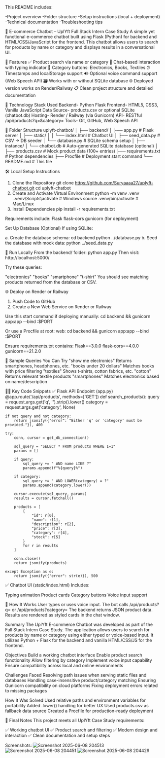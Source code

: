 This README includes:

-Project overview
-Folder structure
-Setup instructions (local + deployment)
-Technical documentation
-Troubleshooting tips

🛒 E-commerce Chatbot – UplYft Full Stack Intern Case Study
A simple yet functional e-commerce chatbot built using Flask (Python) for backend and HTML/CSS/JavaScript for the frontend. This chatbot allows users to search for products by name or category and displays results in a conversational UI.

🧾 Features
✅ Product search via name or category
💬 Chat-based interaction with typing indicator
📱 Category buttons: Electronics, Books, Textiles
⏰ Timestamps and localStorage support
🔊 Optional voice command support (Web Speech API)
🗃️ Works with or without SQLite database
🌐 Deployed version works on Render/Railway
📋 Clean project structure and detailed documentation

🧰 Technology Stack Used
Backend- Python Flask
Frontend- HTML5, CSS3, Vanilla JavaScript
Data Source- products.csv or optional SQLite (chatbot.db)
Hosting- Render / Railway (via Gunicorn)
API- RESTful /api/products?q=<query>&category=<category>
Tools- Git, GitHub, Web Speech API

📁 Folder Structure
uplyft-chatbot/
│
├── backend/
│   ├── app.py                # Flask server
│   ├── static/
│   │   └── index.html        # Chatbot UI
│   ├── seed_data.py          # CSV → DB seeder
│   └── database.py           # SQLite schema setup
│
├── instance/
│   └── chatbot.db            # Auto-generated SQLite database (optional)
│
├── products.csv              # Mock product data (100+ entries)
├── requirements.txt          # Python dependencies
├── Procfile                  # Deployment start command
└── README.md                 # This file


🛠 Local Setup Instructions
1. Clone the Repository
   git clone https://github.com/Suryaaaa27/uplyft-chatbot.git 
   cd uplyft-chatbot
2. Create and Activate Virtual Environment
   python -m venv .venv
   .\.venv\Scripts\activate     # Windows
   source .venv/bin/activate     # Mac/Linux
3. Install Dependencies
   pip install -r requirements.txt
   
Requirements include: 
Flask
flask-cors
gunicorn (for deployment)

Set Up Database (Optional)
If using SQLite:

a. Create the database schema:
   cd backend
   python ../database.py
b. Seed the database with mock data:
   python ../seed_data.py

🚀 Run Locally
From the backend/ folder:
  python app.py
Then visit:
  http://localhost:5000/

Try these queries:

"electronics"
"books"
"smartphone"
"t-shirt"
You should see matching products returned from the database or CSV.

🌐 Deploy on Render or Railway
1. Push Code to GitHub
2. Create a New Web Service on Render or Railway
   
Use this start command if deploying manually:
cd backend && gunicorn app:app --bind :$PORT

Or use a Procfile at root:
web: cd backend && gunicorn app:app --bind :$PORT

Ensure requirements.txt contains:
Flask==3.0.0
flask-cors==4.0.0
gunicorn==21.2.0


🧪 Sample Queries You Can Try
"show me electronics"
Returns smartphones, headphones, etc.
"books under 20 dollars"
Matches books with price filtering
"textiles"
Shows t-shirts, cotton fabrics, etc.
"cotton"
Returns relevant textile products
"smartphones"
Matches electronics based on name/description

🧑‍💻 Key Code Snippets
✅ Flask API Endpoint (app.py)
    @app.route('/api/products', methods=['GET'])
def search_products():
    query = request.args.get('q', '').strip().lower()
    category = request.args.get('category', None)

    if not query and not category:
        return jsonify({"error": "Either 'q' or 'category' must be provided."}), 400

    try:
        conn, cursor = get_db_connection()

        sql_query = "SELECT * FROM products WHERE 1=1"
        params = []

        if query:
            sql_query += " AND name LIKE ?"
            params.append(f"%{query}%")

        if category:
            sql_query += " AND LOWER(category) = ?"
            params.append(category.lower())

        cursor.execute(sql_query, params)
        results = cursor.fetchall()

        products = [
            {
                "id": r[0],
                "name": r[1],
                "description": r[2],
                "price": r[3],
                "category": r[4],
                "stock": r[5]
            }
            for r in results
        ]

        conn.close()
        return jsonify(products)

    except Exception as e:
        return jsonify({"error": str(e)}), 500

✅ Chatbot UI (static/index.html)
Includes:

Typing animation
Product cards
Category buttons
Voice input support

🧩 How It Works
User types or uses voice input.
The bot calls /api/products?q=<query> or /api/products?category=<category>
The backend returns JSON product data.
Results are rendered as styled cards in the chat window.

Summary
The UplYft E-commerce Chatbot was developed as part of the Full Stack Intern Case Study. The application allows users to search for products by name or category using either typed or voice-based input. It utilizes Python + Flask for the backend and vanilla HTML/CSS/JS for the frontend.

Objectives
Build a working chatbot interface
Enable product search functionality
Allow filtering by category
Implement voice input capability
Ensure compatibility across local and online environments

Challenges Faced
Resolving path issues when serving static files and databases
Handling case-insensitive product/category matching
Ensuring Gunicorn compatibility on cloud platforms
Fixing deployment errors related to missing packages

How It Was Solved
Used relative paths and environment variables for portability
Added .lower() handling for better UX
Used products.csv as fallback data source
Created a Procfile for production-ready deployment

🚀 Final Notes
This project meets all UplYft Case Study requirements:

✅ Working chatbot UI
✅ Product search and filtering
✅ Modern design and interaction
✅ Clean documentation and setup steps

Screenshots:
![Screenshot 2025-06-08 204513](https://github.com/user-attachments/assets/2fd568a2-337c-47db-b935-b98d1803e649)
![Screenshot 2025-06-08 204451](https://github.com/user-attachments/assets/33776108-ed0b-4280-8a17-46a2c898fc4f)
![Screenshot 2025-06-08 204429](https://github.com/user-attachments/assets/726ca97a-81ef-44b6-bfd0-d8103ea08078)
